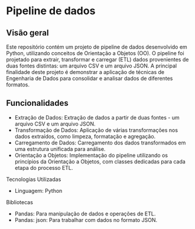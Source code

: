 # Pipeline de dados

## Visão geral
Este repositório contém um projeto de pipeline de dados desenvolvido em Python, utilizando conceitos de Orientação a Objetos (OO). O pipeline foi projetado para extrair, transformar e carregar (ETL) dados provenientes de duas fontes distintas: um arquivo CSV e um arquivo JSON. A principal finalidade deste projeto é demonstrar a aplicação de técnicas de Engenharia de Dados para consolidar e analisar dados de diferentes formatos.

## Funcionalidades
<ul>
  <li> Extração de Dados: Extração de dados a partir de duas fontes - um arquivo CSV e um arquivo JSON.</li>
  <li>Transformação de Dados: Aplicação de várias transformações nos dados extraídos, como limpeza, formatação e agregação.</li>
  <li>Carregamento de Dados: Carregamento dos dados transformados em uma estrutura unificada para análise.</li>
  <li>Orientação a Objetos: Implementação do pipeline utilizando os princípios da Orientação a Objetos, com classes dedicadas para cada etapa do processo ETL.</li>
</ul>

Tecnologias Utilizadas
  <ul>
    <li>Linguagem: Python</li>
  </ul>
Bibliotecas
  <ul>
   <li>Pandas: Para manipulação de dados e operações de ETL.</li>
   <li>Pandas: json: Para trabalhar com dados no formato JSON.</li>
  </ul>

